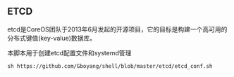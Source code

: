 ## ETCD

 etcd是CoreOS团队于2013年6月发起的开源项目，它的目标是构建一个高可用的分布式键值(key-value)数据库。 

本脚本用于创建etcd配置文件和systemd管理

`sh https://github.com/Gboyang/shell/blob/master/etcd/etcd_conf.sh`

